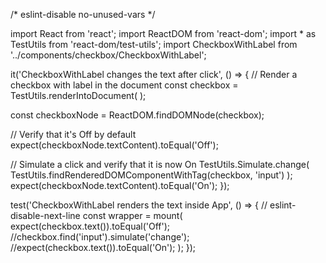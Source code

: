 
/* eslint-disable no-unused-vars */

import React from 'react';
import ReactDOM from 'react-dom';
import * as TestUtils from 'react-dom/test-utils';
import CheckboxWithLabel from '../components/checkbox/CheckboxWithLabel';

it('CheckboxWithLabel changes the text after click', () => {
  // Render a checkbox with label in the document
  const checkbox = TestUtils.renderIntoDocument(
    <CheckboxWithLabel labelOn="On" labelOff="Off" />
  );

  const checkboxNode = ReactDOM.findDOMNode(checkbox);

  // Verify that it's Off by default
  expect(checkboxNode.textContent).toEqual('Off');

  // Simulate a click and verify that it is now On
  TestUtils.Simulate.change(
    TestUtils.findRenderedDOMComponentWithTag(checkbox, 'input')
  );
  expect(checkboxNode.textContent).toEqual('On');
});

test('CheckboxWithLabel renders the text inside App', () => {
// eslint-disable-next-line
  const wrapper = mount(
    <CheckboxWithLabel labelOn="On" labelOff="Off"  />
    expect(checkbox.text()).toEqual('Off');
    //checkbox.find('input').simulate('change');
    //expect(checkbox.text()).toEqual('On');
  );
});